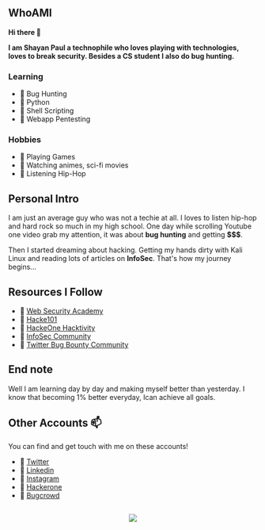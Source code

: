## WhoAMI

**Hi there 👋**

**I am Shayan Paul a technophile who loves playing with technologies, loves to break security. Besides a CS student I also do bug hunting.**

### Learning
- 🔰 Bug Hunting
- 🔰 Python
- 🔰 Shell Scripting
- 🔰 Webapp Pentesting

### Hobbies
- 🔰 Playing Games
- 🔰 Watching animes, sci-fi movies
- 🔰 Listening Hip-Hop

## Personal Intro
I am just an average guy who was not a techie at all. I loves to listen hip-hop and hard rock so much in my high school. One day while scrolling Youtube one video grab my attention, it was about **bug hunting** and getting **$$$**.

Then I started dreaming about hacking. Getting my hands dirty with Kali Linux and reading lots of articles on **InfoSec**. That's how my journey begins...

## Resources I Follow
- 🔰 [Web Security Academy](https://portswigger.net/web-security/learning-path)
- 🔰 [Hacke101](https://www.hacker101.com/resources.html)
- 🔰 [HackeOne Hacktivity](https://hackerone.com/hacktivity)
- 🔰 [InfoSec Community](https://medium.com/bugbountywriteup)
- 🔰 [Twitter Bug Bounty Community](https://twitter.com/shayansec/following)

## End note
Well I am learning day by day and making myself better than yesterday. I know that becoming 1% better everyday, Ican achieve all goals.

## Other Accounts 📫

You can find and get touch with me on these accounts!
- 🔰 [Twitter](https://twitter.com/shayansec)
- 🔰 [Linkedin](https://www.linkedin.com/in/shayansec)
- 🔰 [Instagram](https://www.instagram.com/shayansec_)
- 🔰 [Hackerone](https://hackerone.com/shayansec)
- 🔰 [Bugcrowd](https://bugcrowd.com/shayansec)

##
<p align="center">
<a href="https://github.com/anuraghazra/github-readme-stats"> 
<img src="https://github-readme-stats.vercel.app/api?username=shayansec&&show_icons=true&theme=radical"/>
</a>
</p>
